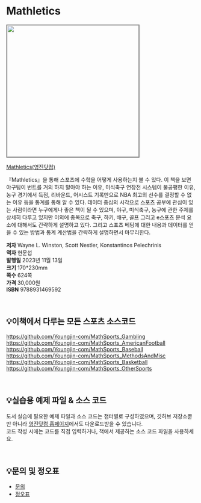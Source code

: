 # Mathletics

<img src="https://www.youngjin.com/images/book_cover/9788931469592.png" height="350px" style="border: 2px solid grey;">

[Mathletics(영진닷컴)](https://blog.naver.com/ydot/223229752532)

『Mathletics』을 통해 스포츠에 수학을 어떻게 사용하는지 볼 수 있다. 이 책을 보면 야구팀이 번트를 거의 하지 말아야 하는 이유, 미식축구 연장전 시스템이 불공평한 이유, 농구 경기에서 득점, 리바운드, 어시스트 기록만으로 NBA 최고의 선수를 결정할 수 없는 이유 등을 통계를 통해 알 수 있다. 데이터 중심의 시각으로 스포츠 공부에 관심이 있는 사람이라면 누구에게나 좋은 책이 될 수 있으며, 야구, 미식축구, 농구에 관한 주제를 상세히 다루고 있지만 이외에 종목으로 축구, 하키, 배구, 골프 그리고 e스포츠 분석 요소에 대해서도 간략하게 설명하고 있다. 그리고 스포츠 베팅에 대한 내용과 데이터를 얻을 수 있는 방법과 통계 계산법을 간략하게 설명하면서 마무리한다.


**저자** Wayne L. Winston, Scott Nestler, Konstantinos Pelechrinis  
**역자** 현문섭  
**발행일** 2023년 11월 13일  
**크기** 170*230mm   
**쪽수** 624쪽   
**가격** 30,000원   
**ISBN** 9788931469592   

<br>

## 💡이책에서 다루는 모든 스포츠 소스코드
https://github.com/Youngjin-com/MathSports_Gambling  
https://github.com/Youngjin-com/MathSports_AmericanFootball  
https://github.com/Youngjin-com/MathSports_Baseball  
https://github.com/Youngjin-com/MathSports_MethodsAndMisc  
https://github.com/Youngjin-com/MathSports_Basketball  
https://github.com/Youngjin-com/MathSports_OtherSports  

<br>

## 💡실습용 예제 파일 & 소스 코드
도서 실습에 필요한 예제 파일과 소스 코드는 챕터별로 구성하였으며, 깃허브 저장소뿐만 아니라 [영진닷컴 홈페이지](https://www.youngjin.com/reader/pds/pds.asp)에서도 다운로드받을 수 있습니다.  
코드 작성 시에는 코드를 직접 입력하거나, 책에서 제공하는 소스 코드 파일을 사용하세요.

<br>

## 💡문의 및 정오표
- [문의](mailto:Support@youngjin.com)
- [정오표](https://www.youngjin.com/Artyboard/mboard.asp?strBoardID=errata)



